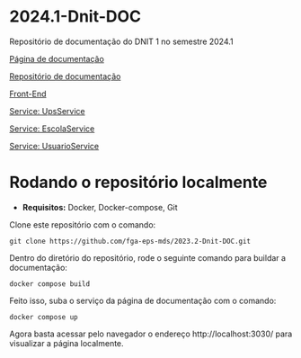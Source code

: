# 2024.1-Dnit-DOC

Repositório de documentação do DNIT 1 no semestre 2024.1

[Página de documentação](https://fga-eps-mds.github.io/2024.1-Dnit-DOC/)

[Repositório de documentação](https://github.com/fga-eps-mds/2024.1-Dnit-DOC)

[Front-End](https://github.com/fga-eps-mds/2024.1-Dnit-Front)

[Service: UpsService](https://github.com/fga-eps-mds/2024.1-Dnit-UpsService)

[Service: EscolaService](https://github.com/fga-eps-mds/2024.1-Dnit-EscolaService)

[Service: UsuarioService](https://github.com/fga-eps-mds/2024.1-Dnit-UsuarioService)

# Rodando o repositório localmente

-   **Requisitos:** Docker, Docker-compose, Git

Clone este repositório com o comando:

    git clone https://github.com/fga-eps-mds/2023.2-Dnit-DOC.git

Dentro do diretório do repositório, rode o seguinte comando para buildar a documentação:

    docker compose build

Feito isso, suba o serviço da página de documentação com o comando:

    docker compose up

Agora basta acessar pelo navegador o endereço http://localhost:3030/ para visualizar a página localmente.

